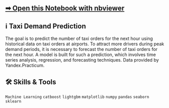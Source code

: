 ## [➡ Open this Notebook with nbviewer](https://nbviewer.org/github/vartemyev88/machine-learning/blob/main/projects/practicum-taxi_demand/taxi.ipynb)

## ℹ Taxi Demand Prediction

The goal is to predict the number of taxi orders for the next hour using historical data on taxi orders at airports. To attract more drivers during peak demand periods, it is necessary to forecast the number of taxi orders for the next hour. A model is built for such a prediction, which involves time series analysis, regression, and forecasting techniques. Data provided by Yandex.Practicum.

## 🛠 Skills & Tools

`Machine Learning`
`catboost` `lightgbm` `matplotlib` `numpy` `pandas` `seaborn` `sklearn`